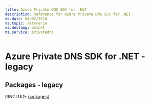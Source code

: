 ```yaml
---
title: Azure Private DNS SDK for .NET
description: Reference for Azure Private DNS SDK for .NET
ms.date: 04/02/2024
ms.topic: reference
ms.devlang: dotnet
ms.service: privatedns
---
```

# Azure Private DNS SDK for .NET - legacy
## Packages - legacy
[!INCLUDE [packages](private-dns-index.md)]